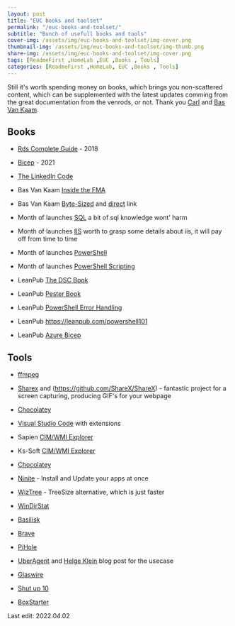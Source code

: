 ```yaml
---
layout: post
title: "EUC books and toolset"
permalink: "/euc-books-and-toolset/"
subtitle: "Bunch of usefull books and tools"
cover-img: /assets/img/euc-books-and-toolset/img-cover.png
thumbnail-img: /assets/img/euc-books-and-toolset/img-thumb.png
share-img: /assets/img/euc-books-and-toolset/img-cover.png
tags: [ReadmeFirst ,HomeLab ,EUC ,Books , Tools]
categories: [ReadmeFirst ,HomeLab, EUC ,Books , Tools]
---
```

Still it's worth spending money on books, which brings you non-scattered content, which can be supplemented with the latest updates comming from the great documentation from the venrods, or not. Thank you [Carl](https://www.carlstalhood.com/) and [Bas Van Kaam](https://www.basvankaam.com/my-books/).

## Books
+ [Rds Complete Guide](https://www.amazon.pl/Rds-Complete-Guide-Everything-about/dp/1718085257) - 2018
+ [Bicep](https://www.amazon.com/Getting-started-Bicep-Infrastructure-Azure-ebook/dp/B0984MQY2N) - 2021
+ [The LinkedIn Code](https://www.amazon.com/LinkedIn-Code-Prospects-Professional-Marketing-ebook/dp/B00KJ0O88Q)

+ Bas Van Kaam [Inside the FMA](https://www.basvankaam.com/wp-content/uploads/2019/03/Inside-Citrix-The-FlexCast-Management-Architecture.pdf)
+ Bas Van Kaam [Byte-Sized](https://www.basvankaam.com/2019/10/14/our-byte-sized-book-is-available-for-download-free-of-charge-go-grab-your-virtual-copy-now/) and [direct](https://www.basvankaam.com/wp-content/uploads/2019/10/Final-Version-Take-17.pdf) link
+ Month of launches [SQL](https://www.manning.com/books/learn-sql-server-administration-in-a-month-of-lunches) a bit of sql knowledge wont' harm
+ Month of launches [IIS](https://www.manning.com/books/learn-windows-iis-in-a-month-of-lunches) worth to grasp some details about iis, it will pay off from time to time
+ Month of launches [PowerShell](https://www.manning.com/books/learn-powershell-in-a-month-of-lunches?query=powershell%20in%20month)
+ Month of launches [PowerShell Scripting](https://www.manning.com/books/learn-powershell-scripting-in-a-month-of-lunches?query=powershell%20in%20month)
+ LeanPub [The DSC Book](https://leanpub.com/the-dsc-book)
+ LeanPub [Pester Book](https://leanpub.com/pesterbook)
+ LeanPub [PowerShell Error Handling](https://leanpub.com/thebigbookofpowershellerrorhandling)
+ LeanPub https://leanpub.com/powershell101
+ LeanPub [Azure Bicep](https://leanpub.com/azurebicep)


## Tools
+ [ffmpeg](https://ffmpeg.org/)
+ [Sharex](https://getsharex.com/) and (https://github.com/ShareX/ShareX) - fantastic project for a screen capturing, producing GIF's for your webpage

+ [Chocolatey](https://chocolatey.org/)
+ [Visual Studio Code](https://code.visualstudio.com/) with extensions

+ Sapien [CIM/WMI Explorer](https://www.sapien.com/software/cimexplorer)
+ Ks-Soft [CIM/WMI Explorer](https://www.ks-soft.net/hostmon.eng/wmi/index.htm)
+ [Chocolatey](https://chocolatey.org/)
+ [Ninite](https://ninite.com/) - Install and Update your apps at once

+ [WizTree](https://diskanalyzer.com/) - TreeSize alternative, which is just faster
+ [WinDirStat](https://windirstat.net/)
+ [Basilisk](https://www.basilisk-browser.org/)
+ [Brave](https://brave.com/pl/)

+ [PiHole](https://pi-hole.net/)
+ [UberAgent](https://uberagent.com/download/) and [Helge Klein](https://helgeklein.com/blog/citrix-cvad-virtual-apps-desktops-network-connection-target-hosts/) blog post for the usecase
+ [Glaswire](https://www.glasswire.com/)
+ [Shut up 10](https://www.oo-software.com/en/shutup10)
+ [BoxStarter](https://boxstarter.org/)

Last edit: 2022.04.02
